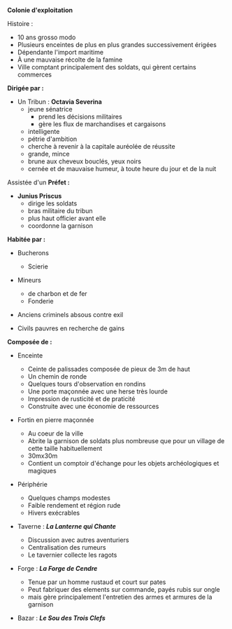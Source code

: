 **Colonie d'exploitation**

Histoire : 
- 10 ans grosso modo
- Plusieurs enceintes de plus en plus grandes  successivement érigées
- Dépendante l'import maritime
- À une mauvaise récolte de la famine
- Ville comptant principalement des soldats, qui gèrent certains commerces

**Dirigée par :**
- Un Tribun : **Octavia Severina**
	- jeune sénatrice 
		- prend les décisions militaires
		- gère les flux de marchandises et cargaisons
	- intelligente
	- pétrie d'ambition
	- cherche à revenir à la capitale auréolée de réussite
	- grande, mince
	- brune aux cheveux bouclés, yeux noirs
	- cernée et de mauvaise humeur, à toute heure du jour et de la nuit


Assistée d'un **Préfet :**
- **Junius Priscus**
	- dirige les soldats
	- bras militaire du tribun
	- plus haut officier avant elle
	- coordonne la garnison

**Habitée par :**
- Bucherons
	- Scierie
- Mineurs
	- de charbon et de fer
	- Fonderie

- Anciens criminels absous contre exil
- Civils pauvres en recherche de gains

**Composée de :**
- Enceinte
	- Ceinte de palissades composée de pieux de 3m de haut
	- Un chemin de ronde
	- Quelques tours d'observation en rondins
	- Une porte maçonnée avec une herse très lourde
	- Impression de rusticité et de praticité
	- Construite avec une économie de ressources

- Fortin en pierre maçonnée
	- Au coeur de la ville
	- Abrite la garnison de soldats plus nombreuse que pour un village de cette taille habituellement
	- 30mx30m
	- Contient un comptoir d'échange pour les objets archéologiques et magiques

- Périphérie
	- Quelques champs modestes
	- Faible rendement et région rude
	- Hivers exécrables

- Taverne : ***La Lanterne qui Chante***
	- Discussion avec autres aventuriers
	- Centralisation des rumeurs
	- Le tavernier collecte les ragots

- Forge : ***La Forge de Cendre***
	- Tenue par un homme rustaud et court sur pates
	- Peut fabriquer des elements sur commande, payés rubis sur ongle
	- mais gère principalement l'entretien des armes et armures de la garnison

- Bazar : ***Le Sou des Trois Clefs***